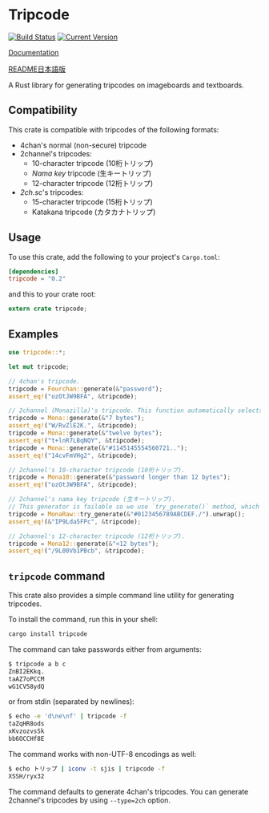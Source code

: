 # Tripcode
[![Build Status](https://travis-ci.org/Huton/tripcode-rs.svg?branch=master)](https://travis-ci.org/Huton/tripcode-rs)
[![Current Version](http://meritbadge.herokuapp.com/tripcode)](https://crates.io/crates/tripcode)

[Documentation](https://docs.rs/tripcode/)

[README日本語版](README_ja.md)

A Rust library for generating tripcodes on imageboards and textboards.

## Compatibility

This crate is compatible with tripcodes of the following formats:

* 4chan's normal (non-secure) tripcode
* 2channel's tripcodes:
    * 10-character tripcode (10桁トリップ)
    * _Nama key_ tripcode (生キートリップ)
    * 12-character tripcode (12桁トリップ)
* _2ch.sc_'s tripcodes:
    * 15-character tripcode (15桁トリップ)
    * Katakana tripcode (カタカナトリップ)

## Usage

To use this crate, add the following to your project's `Cargo.toml`:

```toml
[dependencies]
tripcode = "0.2"
```

and this to your crate root:

```rust
extern crate tripcode;
```

## Examples

```rust
use tripcode::*;

let mut tripcode;

// 4chan's tripcode.
tripcode = Fourchan::generate(&"password");
assert_eq!("ozOtJW9BFA", &tripcode);

// 2channel (Monazilla)'s tripcode. This function automatically selects the proper hashing algorithm.
tripcode = Mona::generate(&"7 bytes");
assert_eq!("W/RvZlE2K.", &tripcode);
tripcode = Mona::generate(&"twelve bytes");
assert_eq!("t+lnR7LBqNQY", &tripcode);
tripcode = Mona::generate(&"#1145145554560721..");
assert_eq!("14cvFmVHg2", &tripcode);

// 2channel's 10-character tripcode (10桁トリップ).
tripcode = Mona10::generate(&"password longer than 12 bytes");
assert_eq!("ozOtJW9BFA", &tripcode);

// 2channel's nama key tripcode (生キートリップ).
// This generator is failable so we use `try_generate()` method, which yields an `Option<String>`.
tripcode = MonaRaw::try_generate(&"#0123456789ABCDEF./").unwrap();
assert_eq!(&"IP9Lda5FPc", &tripcode);

// 2channel's 12-character tripcode (12桁トリップ).
tripcode = Mona12::generate(&"<12 bytes");
assert_eq!("/9L00Vb1PBcb", &tripcode);
```

## `tripcode` command

This crate also provides a simple command line utility for generating tripcodes.

To install the command, run this in your shell:

```bash
cargo install tripcode
```

The command can take passwords either from arguments:

```bash
$ tripcode a b c
ZnBI2EKkq.
taAZ7oPCCM
wG1CV58ydQ
```

or from stdin (separated by newlines):

```bash
$ echo -e 'd\ne\nf' | tripcode -f
taZqHR8ods
xKvzozvsSk
bb6OCCHf8E
```

The command works with non-UTF-8 encodings as well:

```bash
$ echo トリップ | iconv -t sjis | tripcode -f
XSSH/ryx32
```

The command defaults to generate 4chan's tripcodes.
You can generate 2channel's tripcodes by using `--type=2ch` option.
